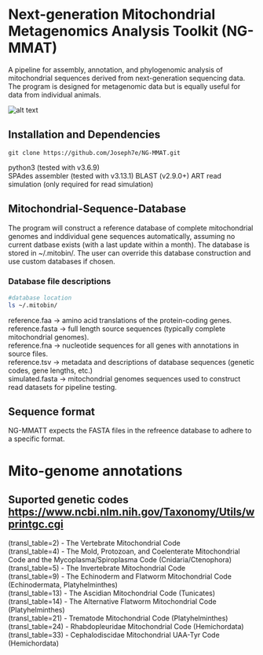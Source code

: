 # Next-generation Mitochondrial Metagenomics Analysis Toolkit (NG-MMAT)

A pipeline for assembly, annotation, and phylogenomic analysis of mitochondrial sequences derived from next-generation sequencing data. The program is designed for metagenomic data but is equally useful for data from individual animals.

![alt text](https://github.com/joseph7e/NG-MMAT/blob/main/img/diagram-NGMMAT.png?raw=true)

## Installation and Dependencies

```
git clone https://github.com/Joseph7e/NG-MMAT.git
```


python3 (tested with v3.6.9)  
SPAdes assembler (tested with v3.13.1)
BLAST (v2.9.0+)
ART read simulation (only required for read simulation)

## Mitochondrial-Sequence-Database
The program will construct a reference database of complete mitochondrial genomes and inddividual gene sequences automatically, assuming no current datbase exists (with a last update within a month). The database is stored in ~/.mitobin/. The user can override this database construction and use custom databases if chosen.


### Database file descriptions
```bash
#database location
ls ~/.mitobin/
```
reference.faa -> amino acid translations of the protein-coding genes.  
reference.fasta -> full length source sequences (typically complete mitochondrial genomes).  
reference.fna -> nucleotide sequences for all genes with annotations in source files.  
reference.tsv -> metadata and descriptions of database sequences (genetic codes, gene lengths, etc.)  
simulated.fasta -> mitochondrial genomes sequences used to construct read datasets for pipeline testing.  


## Sequence format
NG-MMATT expects the FASTA files in the refreence database to adhere to a specific format.


# Mito-genome annotations

## Suported genetic codes https://www.ncbi.nlm.nih.gov/Taxonomy/Utils/wprintgc.cgi
(transl_table=2) - The Vertebrate Mitochondrial Code  
(transl_table=4) - The Mold, Protozoan, and Coelenterate Mitochondrial Code and the Mycoplasma/Spiroplasma Code (Cnidaria/Ctenophora)  
(transl_table=5) - The Invertebrate Mitochondrial Code  
(transl_table=9) - The Echinoderm and Flatworm Mitochondrial Code (Echinodermata, Platyhelminthes)  
(transl_table=13) - The Ascidian Mitochondrial Code (Tunicates)  
(transl_table=14) - The Alternative Flatworm Mitochondrial Code (Platyhelminthes)  
(transl_table=21) - Trematode Mitochondrial Code (Platyhelminthes)    
(transl_table=24) - Rhabdopleuridae Mitochondrial Code (Hemichordata)  
(transl_table=33) - Cephalodiscidae Mitochondrial UAA-Tyr Code (Hemichordata)  
  
